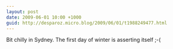 ```yaml
---
layout: post
date: 2009-06-01 10:00 +1000
guid: http://desparoz.micro.blog/2009/06/01/t1988249477.html
---
```

Bit chilly in Sydney. The first day of winter is asserting itself ;-(
